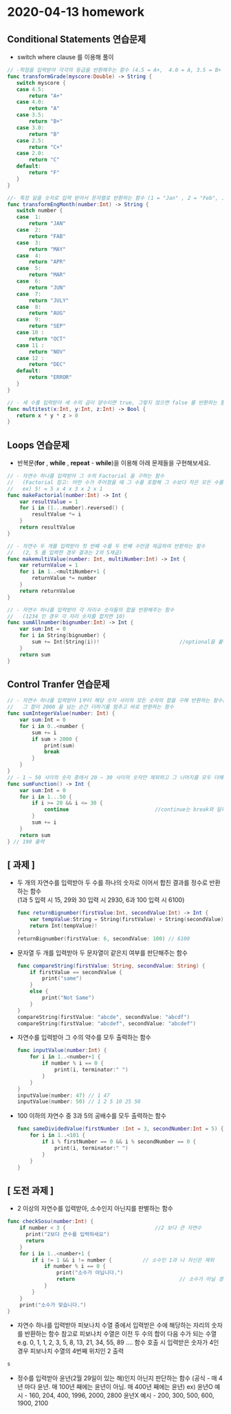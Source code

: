 # 2020-04-13 homework



## Conditional Statements 연습문제

- switch where clause 를 이용해 풀이

 ```swift
// -학점을 입력받아 각각의 등급을 반환해주는 함수 (4.5 = A+,  4.0 = A, 3.5 = B+ ...)
func transformGrade(myscore:Double) -> String {
    switch myscore {
    case 4.5:
        return "A+"
    case 4.0:
        return "A"
    case 3.5:
        return "B+"
    case 3.0:
        return "B"
    case 2.5:
        return "C+"
    case 2.0:
        return "C"
    default:
        return "F"
    }
}

//- 특정 달을 숫자로 입력 받아서 문자열로 반환하는 함수 (1 = "Jan" , 2 = "Feb", ...)
func transformEngMonth(number:Int) -> String {
    switch number {
    case  1:
        return "JAN"
    case  2:
        return "FAB"
    case  3:
        return "MAY"
    case  4:
        return "APR"
    case  5:
        return "MAR"
    case  6:
        return "JUN"
    case  7:
        return "JULY"
    case  8:
        return "AUG"
    case  9:
        return "SEP"
    case 10 :
        return "OCT"
    case 11 :
        return "NOV"
    case 12 :
        return "DEC"
    default:
        return "ERROR"
    }
}

// - 세 수를 입력받아 세 수의 곱이 양수이면 true, 그렇지 않으면 false 를 반환하는 함수W
func multitest(x:Int, y:Int, z:Int) -> Bool {
    return x * y * z > 0
}

 ```

## Loops 연습문제

- 반복문(**for** , **while** , **repeat** - **while**)을 이용해 아래 문제들을 구현해보세요.

```swift
// - 자연수 하나를 입력받아 그 수의 Factorial 을 구하는 함수
//   (Factorial 참고: 어떤 수가 주어졌을 때 그 수를 포함해 그 수보다 작은 모든 수를 곱한 것)
//   ex) 5! = 5 x 4 x 3 x 2 x 1
func makeFactorial(number:Int) -> Int {
    var resultValue = 1
    for i in (1...number).reversed() {
        resultValue *= i
    }
    return resultValue
}

// - 자연수 두 개를 입력받아 첫 번째 수를 두 번째 수만큼 제곱하여 반환하는 함수
//   (2, 5 를 입력한 경우 결과는 2의 5제곱)
func makemultiValue(number: Int, multiNumber:Int) -> Int {
    var returnValue = 1
    for i in 1..<multiNumber+1 {
        returnValue *= number
    }
    return returnValue
}

// - 자연수 하나를 입력받아 각 자리수 숫자들의 합을 반환해주는 함수
//   (1234 인 경우 각 자리 숫자를 합치면 10)
func sumAllnumber(bignumber:Int) -> Int {
    var sum:Int = 0
    for i in String(bignumber) {
        sum += Int(String(i))!  						//optional을 붙이지 않으면 오류 발생
    }
    return sum
}
```




## Control Tranfer 연습문제

```swift
// - 자연수 하나를 입력받아 1부터 해당 숫자 사이의 모든 숫자의 합을 구해 반환하는 함수를 만들되,
//   그 합이 2000 을 넘는 순간 더하기를 멈추고 바로 반환하는 함수
func sumIntegerValue(number: Int) {
    var sum:Int = 0
    for i in 0..<number {
        sum += i
        if sum > 2000 {
            print(sum)
            break
        }
    }
}
// - 1 ~ 50 사이의 숫자 중에서 20 ~ 30 사이의 숫자만 제외하고 그 나머지를 모두 더해 출력하는 함수
func sumFunction() -> Int {
    var sum:Int = 0
    for i in 1...50 {
        if i >= 20 && i <= 30 {
            continue							//continue는 break와 달리 for 문을 중지시키지 않음
        }
        sum += i
    }
    return sum
} // 190 출력

```



## [ 과제 ] 

- 두 개의 자연수를 입력받아 두 수를 하나의 숫자로 이어서 합친 결과를 정수로 반환하는 함수  
   (1과 5 입력 시 15,  29와 30 입력 시 2930,  6과 100 입력 시 6100) 

  ```swift
  func returnBignumber(firstValue:Int, secondValue:Int) -> Int {
      var tempValue:String = String(firstValue) + String(secondValue)
      return Int(tempValue)!
  }
  returnBignumber(firstValue: 6, secondValue: 100) // 6100
  ```

  

- 문자열 두 개를 입력받아 두 문자열이 같은지 여부를 판단해주는 함수 

  ```swift
  func compareString(firstValue: String, secondValue: String) {
      if firstValue == secondValue {
          print("same")
      }
      else {
          print("Not Same")
      }
  }
  compareString(firstValue: "abcde", secondValue: "abcdf")
  compareString(firstValue: "abcdef", secondValue: "abcdef")
  ```

  

- 자연수를 입력받아 그 수의 약수를 모두 출력하는 함수 

  ```swift
  func inputValue(number:Int) {
      for i in 1..<number+1 {
          if number % i == 0 {
              print(i, terminator:" ")
          }
      }
  }
  inputValue(number: 47) // 1 47
  inputValue(number: 50) // 1 2 5 10 25 50 
  ```

  

- 100 이하의 자연수 중 3과 5의 공배수를 모두 출력하는 함수

  ```swift
  func sameDividedValue(firstNumber :Int = 3, secondNumber:Int = 5) {
      for i in 1..<101 {
          if i % firstNumber == 0 && i % secondNumber == 0 {
              print(i, terminator:" ")
          }
      }
  }
  ```

  



## [ 도전 과제 ] 

- 2 이상의 자연수를 입력받아, 소수인지 아닌지를 판별하는 함수 

```swift
func checkSosu(number:Int) {
  	if number < 3 {								//2 보다 큰 자연수 
      print("2보다 큰수를 입력하세요")
      return
    } 
    for i in 1..<number+1 {
        if i != 1 && i != number {			// 소수인 1과 나 자신은 제외
            if number % i == 0 {
                print("소수가 아닙니다.")	
                return									// 소수가 아닐 경우 함수 종료
            }
        }
    }
    print("소수가 맞습니다.")
}
```
-  자연수 하나를 입력받아 피보나치 수열 중에서 입력받은 수에 해당하는 자리의 숫자를 반환하는 함수  참고로 피보나치 수열은 이전 두 수의 합이 다음 수가 되는 수열  e.g.  0, 1, 1, 2, 3, 5, 8, 13, 21, 34, 55, 89 ....  함수 호출 시 입력받은 숫자가 4인 경우 피보나치 수열의 4번째 위치인 2 출력 

```swift
s  
```
- 정수를 입력받아 윤년(2월 29일이 있는 해)인지 아닌지 판단하는 함수  (공식 - 매 4년 마다 윤년. 매 100년 째에는 윤년이 아님. 매 400년 째에는 윤년)  ex) 윤년O 예시 - 160, 204, 400, 1996, 2000, 2800      윤년X 예시 - 200, 300, 500, 600, 1900, 2100

```swift
  
```